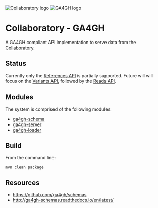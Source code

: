![Collaboratory logo](https://avatars1.githubusercontent.com/u/10966125?v=3&s=200)
![GA4GH logo](http://ga4gh.org/assets/svg/GA_logo.svg)

# Collaboratory - GA4GH

A GA4GH compliant API implementation to serve data from the [Collaboratory](http://www.cancercollaboratory.org/).

## Status

Currently only the [References API](http://ga4gh-schemas.readthedocs.io/en/latest/api/references.html) is partially supported. Future will will focus on the [Variants API](http://ga4gh-schemas.readthedocs.io/en/latest/api/variants.html), followed by the [Reads API](http://ga4gh-schemas.readthedocs.io/en/latest/api/reads.html). 

## Modules

The system is comprised of the following modules:

- [ga4gh-schema](ga4gh-schema/README.md)
- [ga4gh-server](ga4gh-server/README.md)
- [ga4gh-loader](ga4gh-loader/README.md)

## Build

From the command line:

```shell
mvn clean package
```

## Resources

- https://github.com/ga4gh/schemas
- http://ga4gh-schemas.readthedocs.io/en/latest/